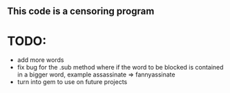 ## This code is a censoring program

# TODO:

- add more words
- fix bug for the .sub method where if the word to be blocked is contained in a bigger word, example assassinate => fannyassinate
- turn into gem to use on future projects